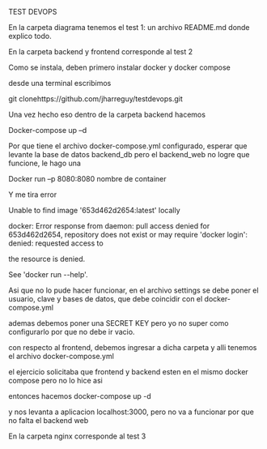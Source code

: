 TEST DEVOPS 

En la carpeta diagrama tenemos el test 1: un archivo README.md donde explico todo.

En la carpeta backend y frontend corresponde al test 2

Como se instala, deben primero instalar docker y docker compose

desde una terminal escribimos

git clonehttps://github.com/jharreguy/testdevops.git

Una vez hecho eso dentro de la carpeta backend hacemos

Docker-compose up –d

Por que tiene el archivo docker-compose.yml configurado, esperar que levante la base de datos backend_db pero el backend_web no logre que funcione, le hago una 

Docker run –p 8080:8080 nombre de container

Y me tira error 

Unable to find image '653d462d2654:latest' locally

docker: Error response from daemon: pull access denied for 653d462d2654, repository does not exist or may require 'docker login': denied: requested access to 

the resource is denied.

See 'docker run --help'.

Asi que no lo pude hacer funcionar, en el archivo settings se debe poner el usuario, clave y bases de datos, que debe coincidir con el docker-compose.yml

ademas debemos poner una SECRET KEY pero yo no super como configurarlo por que no debe ir vacio.

con respecto al frontend, debemos ingresar a dicha carpeta y alli tenemos el archivo docker-compose.yml

el ejercicio solicitaba que frontend y backend esten en el mismo docker compose pero no lo hice asi

entonces hacemos docker-compose up -d

y nos levanta a aplicacion localhost:3000, pero no va a funcionar por que no falta el backend web

En la carpeta nginx corresponde al test 3 


